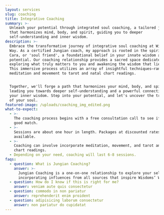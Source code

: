 ```yaml
---
layout: services
slug: coaching
title: Integrative Coaching
summary: >-
  Unleash your potential through integrated soul coaching, a tailored journey
  that harmonizes mind, body, and spirit, guiding you to deeper
  self-understanding and inner wisdom.
description: >-
  Embrace the transformative journey of integrative soul coaching at Wisdoms’
  Way. As a certified Jungian coach, my approach is rooted in the spirit of Anam
  Cara, or 'soul friend', a foundational belief in your innate wisdom and
  potential. Our coaching relationship provides a sacred space dedicated to
  exploring what truly matters to you and awakening the wisdom that lies within.
  This immersive process utilizes an array of insightful techniques—ranging from
  meditation and movement to tarot and natal chart readings. 


  Together, we'll forge a path that harmonizes your mind, body, and spirit,
  leading you towards deeper self-understanding and a powerful connection with
  your inner wisdom. Step into your potential, and let's uncover the treasures
  of your soul.
featured-image: /uploads/coaching_img_edited.png
what-to-expect:
  - >-
    The coaching process begins with a free consultation call to see if we're a
    good match.
  - >-
    Sessions are about one hour in length. Packages at discounted rates are
    available.
  - >-
    Coaching can involve incorporate meditation, movement, and tarot and natal
    chart readings.
  - Depending on your need, coaching will last 6-8 sessions.
faqs:
  - question: What is Jungian Coaching?
    answer: >-
      Jungian Coaching is a one-on-one relationship to explore your self’s path
      incorporating influences from all sources that inspire Wisdoms’ Way.
  - question: How do I know if this is right for me?
    answer: veniam aute quis consectetur
  - question: commodo in non pariatur
    answer: reprehenderit enim proident
  - question: adipisicing laborum consectetur
    answer: non pariatur do cupidatat
---
```

